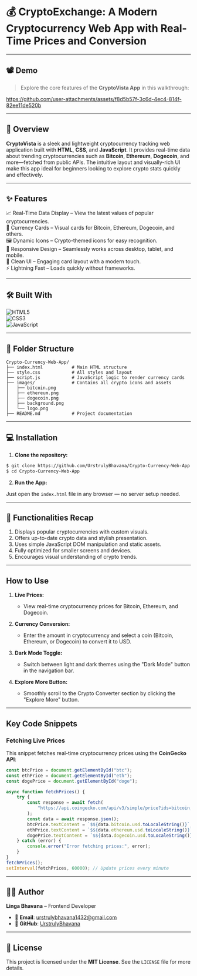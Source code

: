 # 💰 CryptoExchange: A Modern Cryptocurrency Web App with Real-Time Prices and Conversion

---

## 📽️ Demo

> Explore the core features of the **CryptoVista App** in this walkthrough:

https://github.com/user-attachments/assets/f8d5b57f-3c6d-4ec4-814f-82ee11de520b

---

## 🧾 Overview

**CryptoVista** is a sleek and lightweight cryptocurrency tracking web application built with **HTML**, **CSS**, and **JavaScript**. It provides real-time data about trending cryptocurrencies such as **Bitcoin**, **Ethereum**, **Dogecoin**, and more—fetched from public APIs. The intuitive layout and visually-rich UI make this app ideal for beginners looking to explore crypto stats quickly and effectively.

---

## ✨ Features

📈 Real-Time Data Display – View the latest values of popular cryptocurrencies.  
💎 Currency Cards – Visual cards for Bitcoin, Ethereum, Dogecoin, and others.  
🖼️ Dynamic Icons – Crypto-themed icons for easy recognition.  
📱 Responsive Design – Seamlessly works across desktop, tablet, and mobile.  
🎨 Clean UI – Engaging card layout with a modern touch.  
⚡ Lightning Fast – Loads quickly without frameworks.

---

## 🛠️ Built With

![HTML5](https://img.shields.io/badge/-HTML5-E34F26?logo=html5&logoColor=white&style=flat-square)  
![CSS3](https://img.shields.io/badge/-CSS3-1572B6?logo=css3&logoColor=white&style=flat-square)  
![JavaScript](https://img.shields.io/badge/-JavaScript-F7DF1E?logo=javascript&logoColor=black&style=flat-square)  

---

## 📁 Folder Structure

```plaintext
Crypto-Currency-Web-App/
├── index.html           # Main HTML structure
├── style.css            # All styles and layout
├── script.js            # JavaScript logic to render currency cards
├── images/              # Contains all crypto icons and assets
│   ├── bitcoin.png
│   ├── ethereum.png
│   ├── dogecoin.png
│   ├── background.png
│   └── logo.png
├── README.md            # Project documentation
```

---

## 💻 Installation

1. **Clone the repository:**

```bash
$ git clone https://github.com/UrstrulyBhavana/Crypto-Currency-Web-App.git
$ cd Crypto-Currency-Web-App
```

2. **Run the App:**

Just open the `index.html` file in any browser — no server setup needed.

---

## 🧩 Functionalities Recap

1. Displays popular cryptocurrencies with custom visuals.
2. Offers up-to-date crypto data and stylish presentation.
3. Uses simple JavaScript DOM manipulation and static assets.
4. Fully optimized for smaller screens and devices.
5. Encourages visual understanding of crypto trends.

---

## How to Use

1. **Live Prices:**
   - View real-time cryptocurrency prices for Bitcoin, Ethereum, and Dogecoin.

2. **Currency Conversion:**
   - Enter the amount in cryptocurrency and select a coin (Bitcoin, Ethereum, or Dogecoin) to convert it to USD.

3. **Dark Mode Toggle:**
   - Switch between light and dark themes using the "Dark Mode" button in the navigation bar.

4. **Explore More Button:**
   - Smoothly scroll to the Crypto Converter section by clicking the "Explore More" button.

---

## Key Code Snippets

### Fetching Live Prices
This snippet fetches real-time cryptocurrency prices using the **CoinGecko API**:
```javascript
const btcPrice = document.getElementById("btc");
const ethPrice = document.getElementById("eth");
const dogePrice = document.getElementById("doge");

async function fetchPrices() {
    try {
        const response = await fetch(
            "https://api.coingecko.com/api/v3/simple/price?ids=bitcoin,ethereum,dogecoin&vs_currencies=usd"
        );
        const data = await response.json();
        btcPrice.textContent = `$${data.bitcoin.usd.toLocaleString()}`;
        ethPrice.textContent = `$${data.ethereum.usd.toLocaleString()}`;
        dogePrice.textContent = `$${data.dogecoin.usd.toLocaleString()}`;
    } catch (error) {
        console.error("Error fetching prices:", error);
    }
}
fetchPrices();
setInterval(fetchPrices, 60000); // Update prices every minute
```


---


## 🙋‍♀️ Author

**Linga Bhavana** – Frontend Developer

- 📧 **Email**: [urstrulybhavana1432@gmail.com](mailto:urstrulybhavana1432@gmail.com)  
- 🐙 **GitHub**: [UrstrulyBhavana](https://github.com/UrstrulyBhavana)

---

## 📜 License

This project is licensed under the **MIT License**. See the `LICENSE` file for more details.
